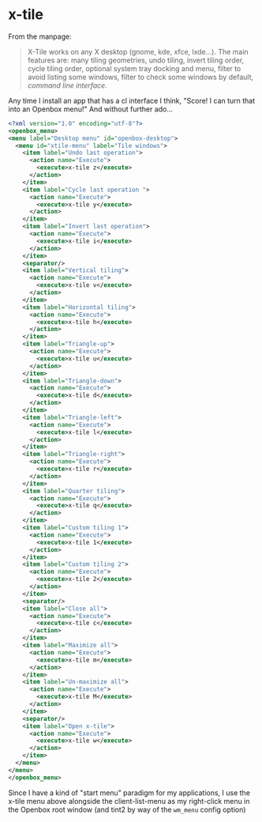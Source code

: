 # x-tile

From the manpage:

> X-Tile works on any X desktop (gnome, kde, xfce, lxde…).
> The main features are: many tiling geometries, undo tiling, invert tiling order,
> cycle tiling order, optional system tray docking and menu,
> filter to avoid listing some windows, filter to check some windows by default,
> *command line interface*.

Any time I install an app that has a cl interface I think,
"Score! I can turn that into an Openbox menu!" And without further ado...

```xml
<?xml version="1.0" encoding="utf-8"?>
<openbox_menu>
<menu label="Desktop menu" id="openbox-desktop">
  <menu id="xtile-menu" label="Tile windows">
    <item label="Undo last operation">
      <action name="Execute">
        <execute>x-tile z</execute>
      </action>
    </item>
    <item label="Cycle last operation ">
      <action name="Execute">
        <execute>x-tile y</execute>
      </action>
    </item>
    <item label="Invert last operation">
      <action name="Execute">
        <execute>x-tile i</execute>
      </action>
    </item>
    <separator/>
    <item label="Vertical tiling">
      <action name="Execute">
        <execute>x-tile v</execute>
      </action>
    </item>
    <item label="Horizontal tiling">
      <action name="Execute">
        <execute>x-tile h</execute>
      </action>
    </item>
    <item label="Triangle-up">
      <action name="Execute">
        <execute>x-tile u</execute>
      </action>
    </item>
    <item label="Triangle-down">
      <action name="Execute">
        <execute>x-tile d</execute>
      </action>
    </item>
    <item label="Triangle-left">
      <action name="Execute">
        <execute>x-tile l</execute>
      </action>
    </item>
    <item label="Triangle-right">
      <action name="Execute">
        <execute>x-tile r</execute>
      </action>
    </item>
    <item label="Quarter tiling">
      <action name="Execute">
        <execute>x-tile q</execute>
      </action>
    </item>
    <item label="Custom tiling 1">
      <action name="Execute">
        <execute>x-tile 1</execute>
      </action>
    </item>
    <item label="Custom tiling 2">
      <action name="Execute">
        <execute>x-tile 2</execute>
      </action>
    </item>
    <separator/>
    <item label="Close all">
      <action name="Execute">
        <execute>x-tile c</execute>
      </action>
    </item>
    <item label="Maximize all">
      <action name="Execute">
        <execute>x-tile m</execute>
      </action>
    </item>
    <item label="Un-maximize all">
      <action name="Execute">
        <execute>x-tile M</execute>
      </action>
    </item>
    <separator/>
    <item label="Open x-tile">
      <action name="Execute">
        <execute>x-tile w</execute>
      </action>
    </item>
  </menu>
</menu>
</openbox_menu>
```

Since I have a kind of "start menu" paradigm for my applications,
I use the x-tile menu above alongside the client-list-menu as my right-click
menu in the Openbox root window (and tint2 by way of the `wm_menu` config option)

